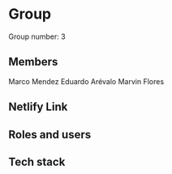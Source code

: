 # Group
  
  Group number: 3

## Members
  
  Marco Mendez
  Eduardo Arévalo
  Marvin Flores
  
## Netlify Link


## Roles and users


## Tech stack
